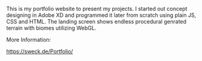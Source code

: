 This is my portfolio website to present my projects. I started out concept designing in Adobe XD and programmed it later from scratch using plain JS, CSS and HTML. The landing screen shows endless procedural genrated terrain with biomes utilizing WebGL.

More Information:

https://sweck.de/Portfolio/
